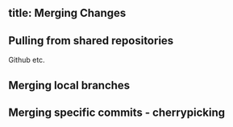 title: Merging Changes 
---

## Pulling from shared repositories 

Github etc.

## Merging local branches


## Merging specific commits - cherrypicking 

